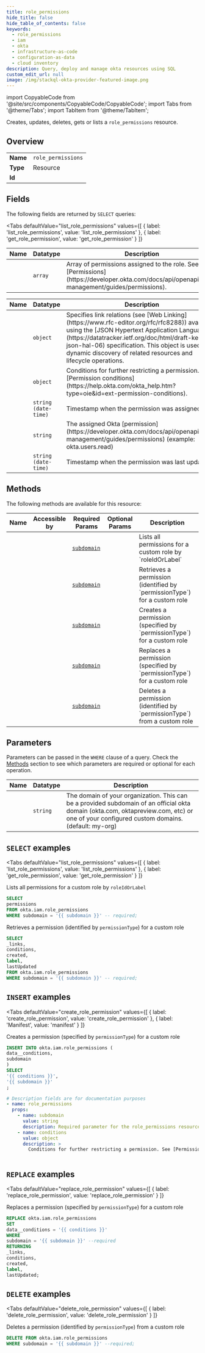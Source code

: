 ```yaml
--- 
title: role_permissions
hide_title: false
hide_table_of_contents: false
keywords:
  - role_permissions
  - iam
  - okta
  - infrastructure-as-code
  - configuration-as-data
  - cloud inventory
description: Query, deploy and manage okta resources using SQL
custom_edit_url: null
image: /img/stackql-okta-provider-featured-image.png
---
```


import CopyableCode from '@site/src/components/CopyableCode/CopyableCode';
import Tabs from '@theme/Tabs';
import TabItem from '@theme/TabItem';

Creates, updates, deletes, gets or lists a <code>role_permissions</code> resource.

## Overview
<table><tbody>
<tr><td><b>Name</b></td><td><code>role_permissions</code></td></tr>
<tr><td><b>Type</b></td><td>Resource</td></tr>
<tr><td><b>Id</b></td><td><CopyableCode code="okta.iam.role_permissions" /></td></tr>
</tbody></table>

## Fields

The following fields are returned by `SELECT` queries:

<Tabs
    defaultValue="list_role_permissions"
    values={[
        { label: 'list_role_permissions', value: 'list_role_permissions' },
        { label: 'get_role_permission', value: 'get_role_permission' }
    ]}
>
<TabItem value="list_role_permissions">

<table>
<thead>
    <tr>
    <th>Name</th>
    <th>Datatype</th>
    <th>Description</th>
    </tr>
</thead>
<tbody>
<tr>
    <td><CopyableCode code="permissions" /></td>
    <td><code>array</code></td>
    <td>Array of permissions assigned to the role. See [Permissions](https://developer.okta.com/docs/api/openapi/okta-management/guides/permissions).</td>
</tr>
</tbody>
</table>
</TabItem>
<TabItem value="get_role_permission">

<table>
<thead>
    <tr>
    <th>Name</th>
    <th>Datatype</th>
    <th>Description</th>
    </tr>
</thead>
<tbody>
<tr>
    <td><CopyableCode code="_links" /></td>
    <td><code>object</code></td>
    <td>Specifies link relations (see [Web Linking](https://www.rfc-editor.org/rfc/rfc8288)) available using the [JSON Hypertext Application Language](https://datatracker.ietf.org/doc/html/draft-kelly-json-hal-06) specification. This object is used for dynamic discovery of related resources and lifecycle operations.</td>
</tr>
<tr>
    <td><CopyableCode code="conditions" /></td>
    <td><code>object</code></td>
    <td>Conditions for further restricting a permission. See [Permission conditions](https://help.okta.com/okta_help.htm?type=oie&id=ext-permission-conditions).</td>
</tr>
<tr>
    <td><CopyableCode code="created" /></td>
    <td><code>string (date-time)</code></td>
    <td>Timestamp when the permission was assigned</td>
</tr>
<tr>
    <td><CopyableCode code="label" /></td>
    <td><code>string</code></td>
    <td>The assigned Okta [permission](https://developer.okta.com/docs/api/openapi/okta-management/guides/permissions) (example: okta.users.read)</td>
</tr>
<tr>
    <td><CopyableCode code="lastUpdated" /></td>
    <td><code>string (date-time)</code></td>
    <td>Timestamp when the permission was last updated</td>
</tr>
</tbody>
</table>
</TabItem>
</Tabs>

## Methods

The following methods are available for this resource:

<table>
<thead>
    <tr>
    <th>Name</th>
    <th>Accessible by</th>
    <th>Required Params</th>
    <th>Optional Params</th>
    <th>Description</th>
    </tr>
</thead>
<tbody>
<tr>
    <td><a href="#list_role_permissions"><CopyableCode code="list_role_permissions" /></a></td>
    <td><CopyableCode code="select" /></td>
    <td><a href="#parameter-subdomain"><code>subdomain</code></a></td>
    <td></td>
    <td>Lists all permissions for a custom role by `roleIdOrLabel`</td>
</tr>
<tr>
    <td><a href="#get_role_permission"><CopyableCode code="get_role_permission" /></a></td>
    <td><CopyableCode code="select" /></td>
    <td><a href="#parameter-subdomain"><code>subdomain</code></a></td>
    <td></td>
    <td>Retrieves a permission (identified by `permissionType`) for a custom role</td>
</tr>
<tr>
    <td><a href="#create_role_permission"><CopyableCode code="create_role_permission" /></a></td>
    <td><CopyableCode code="insert" /></td>
    <td><a href="#parameter-subdomain"><code>subdomain</code></a></td>
    <td></td>
    <td>Creates a permission (specified by `permissionType`) for a custom role</td>
</tr>
<tr>
    <td><a href="#replace_role_permission"><CopyableCode code="replace_role_permission" /></a></td>
    <td><CopyableCode code="replace" /></td>
    <td><a href="#parameter-subdomain"><code>subdomain</code></a></td>
    <td></td>
    <td>Replaces a permission (specified by `permissionType`) for a custom role</td>
</tr>
<tr>
    <td><a href="#delete_role_permission"><CopyableCode code="delete_role_permission" /></a></td>
    <td><CopyableCode code="delete" /></td>
    <td><a href="#parameter-subdomain"><code>subdomain</code></a></td>
    <td></td>
    <td>Deletes a permission (identified by `permissionType`) from a custom role</td>
</tr>
</tbody>
</table>

## Parameters

Parameters can be passed in the `WHERE` clause of a query. Check the [Methods](#methods) section to see which parameters are required or optional for each operation.

<table>
<thead>
    <tr>
    <th>Name</th>
    <th>Datatype</th>
    <th>Description</th>
    </tr>
</thead>
<tbody>
<tr id="parameter-subdomain">
    <td><CopyableCode code="subdomain" /></td>
    <td><code>string</code></td>
    <td>The domain of your organization. This can be a provided subdomain of an official okta domain (okta.com, oktapreview.com, etc) or one of your configured custom domains. (default: my-org)</td>
</tr>
</tbody>
</table>

## `SELECT` examples

<Tabs
    defaultValue="list_role_permissions"
    values={[
        { label: 'list_role_permissions', value: 'list_role_permissions' },
        { label: 'get_role_permission', value: 'get_role_permission' }
    ]}
>
<TabItem value="list_role_permissions">

Lists all permissions for a custom role by `roleIdOrLabel`

```sql
SELECT
permissions
FROM okta.iam.role_permissions
WHERE subdomain = '{{ subdomain }}' -- required;
```
</TabItem>
<TabItem value="get_role_permission">

Retrieves a permission (identified by `permissionType`) for a custom role

```sql
SELECT
_links,
conditions,
created,
label,
lastUpdated
FROM okta.iam.role_permissions
WHERE subdomain = '{{ subdomain }}' -- required;
```
</TabItem>
</Tabs>


## `INSERT` examples

<Tabs
    defaultValue="create_role_permission"
    values={[
        { label: 'create_role_permission', value: 'create_role_permission' },
        { label: 'Manifest', value: 'manifest' }
    ]}
>
<TabItem value="create_role_permission">

Creates a permission (specified by `permissionType`) for a custom role

```sql
INSERT INTO okta.iam.role_permissions (
data__conditions,
subdomain
)
SELECT 
'{{ conditions }}',
'{{ subdomain }}'
;
```
</TabItem>
<TabItem value="manifest">

```yaml
# Description fields are for documentation purposes
- name: role_permissions
  props:
    - name: subdomain
      value: string
      description: Required parameter for the role_permissions resource.
    - name: conditions
      value: object
      description: >
        Conditions for further restricting a permission. See [Permission conditions](https://help.okta.com/okta_help.htm?type=oie&id=ext-permission-conditions).
        
```
</TabItem>
</Tabs>


## `REPLACE` examples

<Tabs
    defaultValue="replace_role_permission"
    values={[
        { label: 'replace_role_permission', value: 'replace_role_permission' }
    ]}
>
<TabItem value="replace_role_permission">

Replaces a permission (specified by `permissionType`) for a custom role

```sql
REPLACE okta.iam.role_permissions
SET 
data__conditions = '{{ conditions }}'
WHERE 
subdomain = '{{ subdomain }}' --required
RETURNING
_links,
conditions,
created,
label,
lastUpdated;
```
</TabItem>
</Tabs>


## `DELETE` examples

<Tabs
    defaultValue="delete_role_permission"
    values={[
        { label: 'delete_role_permission', value: 'delete_role_permission' }
    ]}
>
<TabItem value="delete_role_permission">

Deletes a permission (identified by `permissionType`) from a custom role

```sql
DELETE FROM okta.iam.role_permissions
WHERE subdomain = '{{ subdomain }}' --required;
```
</TabItem>
</Tabs>
